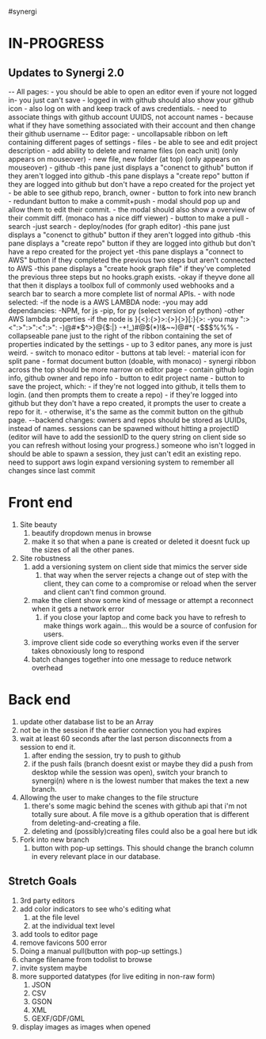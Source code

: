 #synergi
<h1>IN-PROGRESS</h1>


<h2>Updates to Synergi 2.0</h2>
	-- All pages:
		- you should be able to open an editor even if youre not logged in- you just can't save
		- logged in with github should also show your github icon
		- also log on with and keep track of aws credentials.
		- need to associate things with github account UUIDS, not account names
			- because what if they have something associated with their account and then change their github username
	-- Editor page:
		- uncollapsable ribbon on left containing different pages of settings
			- files
				- be able to see and edit project description
				- add ability to delete and rename files (on each unit) (only appears on mouseover)
				- new file, new folder (at top) (only appears on mouseover)
			- github
				-this pane just displays a "conenct to github" button if they aren't logged into github
				-this pane displays a "create repo" button if they are logged into github but don't have a repo created for the project yet
				- be able to see github repo, branch, owner
				- button to fork into new branch
				- redundant button to make a commit+push
					- modal should pop up and allow them to edit their commit.
					- the modal should also show a overview of their commit diff. (monaco has a nice diff viewer)
				- button to make a pull
			- search
				-just search
			- deploy/nodes (for graph editor)
				-this pane just displays a "conenct to github" button if they aren't logged into github
				-this pane displays a "create repo" button if they are logged into github but don't have a repo created for the project yet
				-this pane displays a "connect to AWS" button if they completed the previous two steps but aren't connected to AWS
				-this pane displays a "create hook graph file" if they've completed the previous three steps but no hooks.graph exists.
				-okay if theyve done all that then it displays a toolbox full of commonly used webhooks and a search bar to search a more complete list of normal APIs.
				- with node selected:
					-if the node is a AWS LAMBDA node:
						-you may add dependancies:
							-NPM, for js
							-pip, for py (select version of python)
						-other AWS lambda properties
					-if the node is }{<}:{>}>:{>}{>}[:}{>:
						-you may ":><":>":>":<":>":
							-)@#*$^>}@{$:|}
							-+!_)#@$(*)!&~~)@#*(
							-$$$%%%
		- collapseable pane just to the right of the ribbon containing the set of properties indicated by the settings
		- up to 3 editor panes, any more is just weird.
			- switch to monaco editor
			- buttons at tab level:
				- material icon for split pane
				- format document button (doable, with monaco)
		- synergi ribbon across the top should be more narrow on editor page
			- contain github login info, github owner and repo info
			- button to edit project name
			- button to save the project, which:
				- if they're not logged into github, it tells them to login. (and then prompts them to create a repo)
				- if they're logged into github but they don't have a repo created, it prompts the user to create a repo for it.
				- otherwise, it's the same as the commit button on the github page.
	--backend changes:
		owners and repos should be stored as UUIDs, instead of names.
		sessions can be spawned without hitting a projectID (editor will have to add the sessionID to the query string on client side so you can refresh without losing your progress.)
		someone who isn't logged in should be able to spawn a session, they just can't edit an existing repo.
		need to support aws login
		expand versioning system to remember all changes since last commit

<h1>Front end</h1>
	<ol>
		<li>Site beauty<ol>
			<li>beautify dropdown menus in browse</li>
			<li>make it so that when a pane is created or deleted it doesnt fuck up the sizes of all the other panes.</li>
		</ol></li>
		<li>Site robustness<ol>
			<li>add a versioning system on client side that mimics the server side<ol>
				<li>that way when the server rejects a change out of step with the client, they can come to a compromise or reload when the server and client can't find common ground.</li>
			</ol></li>
			<li>make the client show some kind of message or attempt a reconnect when it gets a network error<ol>
				<li>if you close your laptop and come back you have to refresh to make things work again... this would be a source of confusion for users.</li>
			</ol></li>
			<li>improve client side code so everything works even if the server takes obnoxiously long to respond</li>
			<li>batch changes together into one message to reduce network overhead</li>
		</ol></li>
	</ol>

<h1>Back end</h1>
	<ol>
		<li>update other database list to be an Array</li>
		<li>not be in the session if the earlier connection you had expires</li>
		<li>wait at least 60 seconds after the last person disconnects from a session to end it.
			<ol>
				<li>after ending the session, try to push to github</li>
				<li>if the push fails (branch doesnt exist or maybe they did a push from desktop while the session was open), switch your branch to synergi(n) where n is the lowest number that makes the text a new branch.</li>
			</ol>
		</li>
		<li>Allowing the user to make changes to the file structure
			<ol>
				<li>there's some magic behind the scenes with github api that i'm not totally sure about. A file move is a github operation that is different from deleting-and-creating a file.</li>
				<li>deleting and (possibly)creating files could also be a goal here but idk</li>
			</ol>
		</li>
		<li>Fork into new branch
			<ol><li>button with pop-up settings. This should change the branch column in every relevant place in our database.</li></ol>
		</li>
	</ol>

<h2>Stretch Goals</h2>
	<ol>
		<li>3rd party editors</li>
		<li>add color indicators to see who's editing what<ol>
			<li>at the file level</li>
			<li>at the individual text level</li>
		</ol></li>
		<li>add tools to editor page</li>
		<li>remove favicons 500 error</li>
		<li>Doing a manual pull(button with pop-up settings.)</li>
		<li>change filename from todolist to browse</li>
		<li>invite system maybe</li>
		<li>more supported datatypes (for live editing in non-raw form)<ol>
			<li>JSON</li>
			<li>CSV</li>
			<li>GSON</li>
			<li>XML</li>
			<li>GEXF/GDF/GML</li>
		</ol></li>
		<li>display images as images when opened</li>
	</ol>




